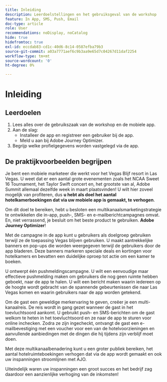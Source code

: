 ```yaml
---
title: Inleiding
description: Leerdoelstellingen en het gebruiksgeval van de workshop
feature: In App, SMS, Push, Email
doc-type: article
role: User
recommendations: noDisplay, noCatalog
hide: true
hidefromtoc: true
exl-id: eccdab83-cd1c-40d6-8c14-0587efba79b3
source-git-commit: a03a7771aef6c9b3aa9e65d7c04267d11daf2254
workflow-type: tm+mt
source-wordcount: '0'
ht-degree: 0%

---
```


# Inleiding

## Leerdoelen

1. Lees alles over de gebruikszaak van de workshop en de mobiele app.
2. Aan de slag:
   * Installeer de app en registreer een gebruiker bij de app.
   * Meld u aan bij Adobe Journey Optimizer.
3. Begrijp welke profielgegevens worden vastgelegd via de app.

## De praktijkvoorbeelden begrijpen

Je bent een mobiele marketeer die werkt voor het Vegas Blijf resort in Las Vegas. U weet dat er een aantal grote evenementen zoals het NCAA Sweet 16 Tournament, het Taylor Swift concert en, het grootste van al, Adobe Summit allemaal dezelfde week in maart plaatsvinden! U wilt hier zoveel mogelijk van profiteren, dus **u hebt als doel het aantal hotelkamerboekingen dat via uw mobiele app is gemaakt, te verhogen**.

Om dit doel te bereiken, hebt u besloten een multikanaalsmarketingstrategie te ontwikkelen die in-app, push-, SMS- en e-mailberichtcampagnes omvat.  En, niet verrassend, je besluit om het beste product te gebruiken. **Adobe Journey Optimizer**!

Met de campagne in de app kunt u gebruikers als doelgroep gebruiken terwijl ze de toepassing Vegas blijven gebruiken. U maakt aantrekkelijke banners en pop-ups die worden weergegeven terwijl de gebruikers door de app bladeren. Deze banners markeren speciale deals en kortingen voor hotelkamers en bevatten een duidelijke oproep tot actie om een kamer te boeken.

U ontwerpt één pushmeldingscampagne. U wilt een eenvoudige maar effectieve pushmelding maken om gebruikers die nog geen ruimte hebben geboekt, naar de app te halen. U wilt een bericht maken waarin iedereen op de hoogte wordt gebracht van de spannende gebeurtenissen die naar Las Vegas komen en waarin gebruikers naar de app worden getekend.

Om de gast een geweldige merkervaring te geven, creëer je een multi-kanaalreis. De reis wordt in gang gezet wanneer de gast in het toevluchtsoord aankomt. U gebruikt push- en SMS-berichten om de gast welkom te heten in het toevluchtsoord en ze naar de app te sturen voor online inchecken. Zodra ze zijn ingecheckt, ontvangt de gast een e-mailbevestiging met een voucher voor een van de hotelvoorzieningen en aanvullende aanbiedingen met de dingen die hij tijdens zijn verblijf moet doen.

Met deze multikanaalbenadering kunt u een groter publiek bereiken, het aantal hotelruimteboekingen verhogen dat via de app wordt gemaakt en ook uw inspanningen stroomlijnen met AJO.

Uiteindelijk waren uw inspanningen een groot succes en het bedrijf zag daardoor een aanzienlijke verhoging van de inkomsten!

